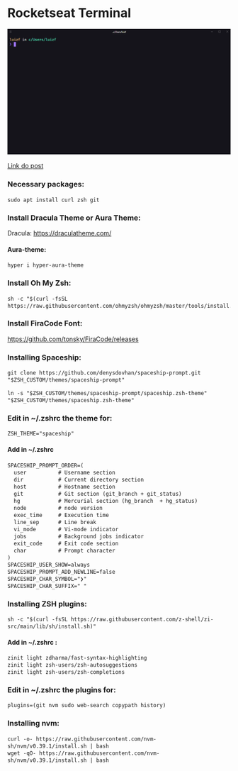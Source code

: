 # Rocketseat Terminal 

<p align="center" > <img src="./images/terminal.png"> </p>

<a href="https://blog.rocketseat.com.br/terminal-com-oh-my-zsh-spaceship-dracula-e-mais/">Link do post</a>


### Necessary packages:
```console
sudo apt install curl zsh git
```

### Install Dracula Theme or Aura Theme:

Dracula: https://draculatheme.com/ <br>

#### Aura-theme:
```console
hyper i hyper-aura-theme
```

### Install Oh My Zsh:
```console
sh -c "$(curl -fsSL https://raw.githubusercontent.com/ohmyzsh/ohmyzsh/master/tools/install.sh)"
```

### Install FiraCode Font:

https://github.com/tonsky/FiraCode/releases

### Installing Spaceship:

```console
git clone https://github.com/denysdovhan/spaceship-prompt.git "$ZSH_CUSTOM/themes/spaceship-prompt"
```

```console
ln -s "$ZSH_CUSTOM/themes/spaceship-prompt/spaceship.zsh-theme" "$ZSH_CUSTOM/themes/spaceship.zsh-theme"
```

### Edit in ~/.zshrc the theme for:

```console
ZSH_THEME="spaceship"
```

#### Add in ~/.zshrc

```console
SPACESHIP_PROMPT_ORDER=(
  user          # Username section
  dir           # Current directory section
  host          # Hostname section
  git           # Git section (git_branch + git_status)
  hg            # Mercurial section (hg_branch  + hg_status)
  node          # node version
  exec_time     # Execution time
  line_sep      # Line break
  vi_mode       # Vi-mode indicator
  jobs          # Background jobs indicator
  exit_code     # Exit code section
  char          # Prompt character
)
SPACESHIP_USER_SHOW=always
SPACESHIP_PROMPT_ADD_NEWLINE=false
SPACESHIP_CHAR_SYMBOL="❯"
SPACESHIP_CHAR_SUFFIX=" "
```

### Installing ZSH plugins:

```console
sh -c "$(curl -fsSL https://raw.githubusercontent.com/z-shell/zi-src/main/lib/sh/install.sh)"
```

#### Add in ~/.zshrc :

```console
zinit light zdharma/fast-syntax-highlighting
zinit light zsh-users/zsh-autosuggestions
zinit light zsh-users/zsh-completions
```

### Edit in ~/.zshrc the plugins for:

```console
plugins=(git nvm sudo web-search copypath history)
```

### Installing nvm:
```console
curl -o- https://raw.githubusercontent.com/nvm-sh/nvm/v0.39.1/install.sh | bash
wget -qO- https://raw.githubusercontent.com/nvm-sh/nvm/v0.39.1/install.sh | bash
```
